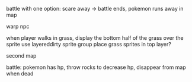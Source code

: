 

battle with one option: scare away -> battle ends, pokemon runs away in map

warp npc



when player walks in grass, display the bottom half of the grass over the sprite
use layereddirty sprite group
place grass sprites in top layer?


second map

battle: pokemon has hp, throw rocks to decrease hp, disappear from map when dead
